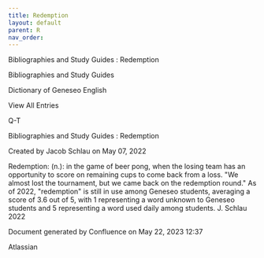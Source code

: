```yaml
---
title: Redemption
layout: default
parent: R
nav_order:
---
```


Bibliographies and Study Guides : Redemption

Bibliographies and Study Guides

Dictionary of Geneseo English

View All Entries

Q-T

Bibliographies and Study Guides : Redemption

Created by  Jacob Schlau on May 07, 2022

Redemption: (n.): in the game of beer pong, when the losing team has an opportunity to score on remaining cups to come back from a loss. &quot;We almost lost the tournament, but we came back on the redemption round.&quot; As of 2022, &quot;redemption&quot; is still in use among Geneseo students, averaging a score of 3.6 out of 5, with 1 representing a word unknown to Geneseo students and 5 representing a word used daily among students. J. Schlau 2022

Document generated by Confluence on May 22, 2023 12:37

Atlassian
